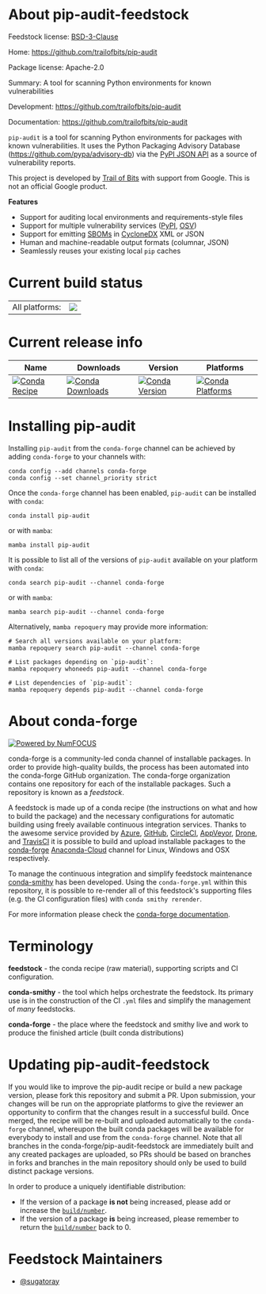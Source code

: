 About pip-audit-feedstock
=========================

Feedstock license: [BSD-3-Clause](https://github.com/conda-forge/pip-audit-feedstock/blob/main/LICENSE.txt)

Home: https://github.com/trailofbits/pip-audit

Package license: Apache-2.0

Summary: A tool for scanning Python environments for known vulnerabilities

Development: https://github.com/trailofbits/pip-audit

Documentation: https://github.com/trailofbits/pip-audit

`pip-audit` is a tool for scanning Python environments for packages
with known vulnerabilities. It uses the Python Packaging Advisory Database
(https://github.com/pypa/advisory-db) via the
[PyPI JSON API](https://warehouse.pypa.io/api-reference/json.html) as a source
of vulnerability reports.

This project is developed by [Trail of Bits](https://www.trailofbits.com/) with
support from Google. This is not an official Google product.

**Features**

- Support for auditing local environments and requirements-style files
- Support for multiple vulnerability services
  ([PyPI](https://warehouse.pypa.io/api-reference/json.html#known-vulnerabilities),
  [OSV](https://osv.dev/docs/))
- Support for emitting
  [SBOMs](https://en.wikipedia.org/wiki/Software_bill_of_materials) in
  [CycloneDX](https://cyclonedx.org/) XML or JSON
- Human and machine-readable output formats (columnar, JSON)
- Seamlessly reuses your existing local `pip` caches


Current build status
====================


<table><tr><td>All platforms:</td>
    <td>
      <a href="https://dev.azure.com/conda-forge/feedstock-builds/_build/latest?definitionId=14765&branchName=main">
        <img src="https://dev.azure.com/conda-forge/feedstock-builds/_apis/build/status/pip-audit-feedstock?branchName=main">
      </a>
    </td>
  </tr>
</table>

Current release info
====================

| Name | Downloads | Version | Platforms |
| --- | --- | --- | --- |
| [![Conda Recipe](https://img.shields.io/badge/recipe-pip--audit-green.svg)](https://anaconda.org/conda-forge/pip-audit) | [![Conda Downloads](https://img.shields.io/conda/dn/conda-forge/pip-audit.svg)](https://anaconda.org/conda-forge/pip-audit) | [![Conda Version](https://img.shields.io/conda/vn/conda-forge/pip-audit.svg)](https://anaconda.org/conda-forge/pip-audit) | [![Conda Platforms](https://img.shields.io/conda/pn/conda-forge/pip-audit.svg)](https://anaconda.org/conda-forge/pip-audit) |

Installing pip-audit
====================

Installing `pip-audit` from the `conda-forge` channel can be achieved by adding `conda-forge` to your channels with:

```
conda config --add channels conda-forge
conda config --set channel_priority strict
```

Once the `conda-forge` channel has been enabled, `pip-audit` can be installed with `conda`:

```
conda install pip-audit
```

or with `mamba`:

```
mamba install pip-audit
```

It is possible to list all of the versions of `pip-audit` available on your platform with `conda`:

```
conda search pip-audit --channel conda-forge
```

or with `mamba`:

```
mamba search pip-audit --channel conda-forge
```

Alternatively, `mamba repoquery` may provide more information:

```
# Search all versions available on your platform:
mamba repoquery search pip-audit --channel conda-forge

# List packages depending on `pip-audit`:
mamba repoquery whoneeds pip-audit --channel conda-forge

# List dependencies of `pip-audit`:
mamba repoquery depends pip-audit --channel conda-forge
```


About conda-forge
=================

[![Powered by
NumFOCUS](https://img.shields.io/badge/powered%20by-NumFOCUS-orange.svg?style=flat&colorA=E1523D&colorB=007D8A)](https://numfocus.org)

conda-forge is a community-led conda channel of installable packages.
In order to provide high-quality builds, the process has been automated into the
conda-forge GitHub organization. The conda-forge organization contains one repository
for each of the installable packages. Such a repository is known as a *feedstock*.

A feedstock is made up of a conda recipe (the instructions on what and how to build
the package) and the necessary configurations for automatic building using freely
available continuous integration services. Thanks to the awesome service provided by
[Azure](https://azure.microsoft.com/en-us/services/devops/), [GitHub](https://github.com/),
[CircleCI](https://circleci.com/), [AppVeyor](https://www.appveyor.com/),
[Drone](https://cloud.drone.io/welcome), and [TravisCI](https://travis-ci.com/)
it is possible to build and upload installable packages to the
[conda-forge](https://anaconda.org/conda-forge) [Anaconda-Cloud](https://anaconda.org/)
channel for Linux, Windows and OSX respectively.

To manage the continuous integration and simplify feedstock maintenance
[conda-smithy](https://github.com/conda-forge/conda-smithy) has been developed.
Using the ``conda-forge.yml`` within this repository, it is possible to re-render all of
this feedstock's supporting files (e.g. the CI configuration files) with ``conda smithy rerender``.

For more information please check the [conda-forge documentation](https://conda-forge.org/docs/).

Terminology
===========

**feedstock** - the conda recipe (raw material), supporting scripts and CI configuration.

**conda-smithy** - the tool which helps orchestrate the feedstock.
                   Its primary use is in the construction of the CI ``.yml`` files
                   and simplify the management of *many* feedstocks.

**conda-forge** - the place where the feedstock and smithy live and work to
                  produce the finished article (built conda distributions)


Updating pip-audit-feedstock
============================

If you would like to improve the pip-audit recipe or build a new
package version, please fork this repository and submit a PR. Upon submission,
your changes will be run on the appropriate platforms to give the reviewer an
opportunity to confirm that the changes result in a successful build. Once
merged, the recipe will be re-built and uploaded automatically to the
`conda-forge` channel, whereupon the built conda packages will be available for
everybody to install and use from the `conda-forge` channel.
Note that all branches in the conda-forge/pip-audit-feedstock are
immediately built and any created packages are uploaded, so PRs should be based
on branches in forks and branches in the main repository should only be used to
build distinct package versions.

In order to produce a uniquely identifiable distribution:
 * If the version of a package **is not** being increased, please add or increase
   the [``build/number``](https://docs.conda.io/projects/conda-build/en/latest/resources/define-metadata.html#build-number-and-string).
 * If the version of a package **is** being increased, please remember to return
   the [``build/number``](https://docs.conda.io/projects/conda-build/en/latest/resources/define-metadata.html#build-number-and-string)
   back to 0.

Feedstock Maintainers
=====================

* [@sugatoray](https://github.com/sugatoray/)

